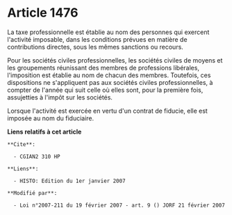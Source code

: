 # Article 1476

La taxe professionnelle est établie au nom des personnes qui exercent l'activité imposable, dans les conditions prévues en
matière de contributions directes, sous les mêmes sanctions ou recours.

Pour les sociétés civiles professionnelles, les sociétés civiles de moyens et les groupements réunissant des membres de
professions libérales, l'imposition est établie au nom de chacun des membres. Toutefois, ces dispositions ne s'appliquent pas
aux sociétés civiles professionnelles, à compter de l'année qui suit celle où elles sont, pour la première fois, assujetties
à l'impôt sur les sociétés.

Lorsque l'activité est exercée en vertu d'un contrat de fiducie, elle est imposée au nom du fiduciaire.

**Liens relatifs à cet article**

	**Cite**:

	  - CGIAN2 310 HP

	**Liens**:

	  - HISTO: Edition du 1er janvier 2007

	**Modifié par**:

	  - Loi n°2007-211 du 19 février 2007 - art. 9 () JORF 21 février 2007
